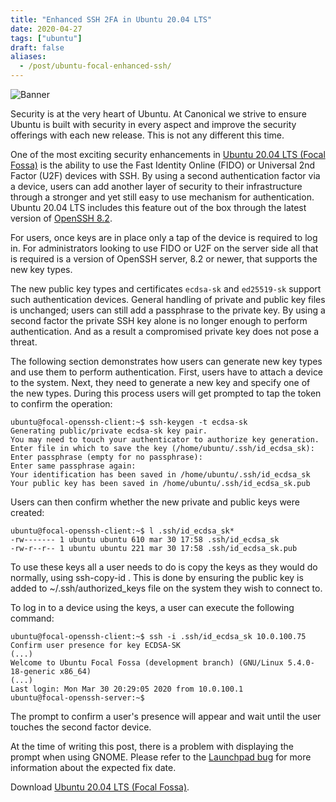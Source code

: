 ```yaml
---
title: "Enhanced SSH 2FA in Ubuntu 20.04 LTS"
date: 2020-04-27
tags: ["ubuntu"]
draft: false
aliases:
  - /post/ubuntu-focal-enhanced-ssh/
---
```


![Banner](/img/ubuntu/security.png#center)

Security is at the very heart of Ubuntu. At Canonical we strive to ensure Ubuntu is built with security in every aspect and improve the security offerings with each new release. This is not any different this time.

One of the most exciting security enhancements in [Ubuntu 20.04 LTS (Focal Fossa)](https://ubuntu.com/blog/ubuntu-20-04-lts-arrives) is the ability to use the Fast Identity Online (FIDO) or Universal 2nd Factor (U2F) devices with SSH. By using a second authentication factor via a device, users can add another layer of security to their infrastructure through a stronger and yet still easy to use mechanism for authentication. Ubuntu 20.04 LTS includes this feature out of the box through the latest version of [OpenSSH 8.2](https://www.openssh.com/txt/release-8.2).

For users, once keys are in place only a tap of the device is required to log in. For administrators looking to use FIDO or U2F on the server side all that is required is a version of OpenSSH server, 8.2 or newer, that supports the new key types.

The new public key types and certificates `ecdsa-sk` and `ed25519-sk` support such authentication devices. General handling of private and public key files is unchanged; users can still add a passphrase to the private key. By using a second factor the private SSH key alone is no longer enough to perform authentication. And as a result a compromised private key does not pose a threat.

The following section demonstrates how users can generate new key types and use them to perform authentication. First, users have to attach a device to the system. Next, they need to generate a new key and specify one of the new types. During this process users will get prompted to tap the token to confirm the operation:

```shell
ubuntu@focal-openssh-client:~$ ssh-keygen -t ecdsa-sk
Generating public/private ecdsa-sk key pair.
You may need to touch your authenticator to authorize key generation.
Enter file in which to save the key (/home/ubuntu/.ssh/id_ecdsa_sk):
Enter passphrase (empty for no passphrase):
Enter same passphrase again:
Your identification has been saved in /home/ubuntu/.ssh/id_ecdsa_sk
Your public key has been saved in /home/ubuntu/.ssh/id_ecdsa_sk.pub
```

Users can then confirm whether the new private and public keys were created:

```shell
ubuntu@focal-openssh-client:~$ l .ssh/id_ecdsa_sk*
-rw------- 1 ubuntu ubuntu 610 mar 30 17:58 .ssh/id_ecdsa_sk
-rw-r--r-- 1 ubuntu ubuntu 221 mar 30 17:58 .ssh/id_ecdsa_sk.pub
```

To use these keys all a user needs to do is copy the keys as they would do normally, using ssh-copy-id . This is done by ensuring the public key is added to ~/.ssh/authorized_keys file on the system they wish to connect to.

To log in to a device using the keys, a user can execute the following command:

```shell
ubuntu@focal-openssh-client:~$ ssh -i .ssh/id_ecdsa_sk 10.0.100.75
Confirm user presence for key ECDSA-SK
(...)
Welcome to Ubuntu Focal Fossa (development branch) (GNU/Linux 5.4.0-18-generic x86_64)
(...)
Last login: Mon Mar 30 20:29:05 2020 from 10.0.100.1
ubuntu@focal-openssh-server:~$
```

The prompt to confirm a user's presence will appear and wait until the user touches the second factor device.

At the time of writing this post, there is a problem with displaying the prompt when using GNOME. Please refer to the [Launchpad bug](https://bugs.launchpad.net/ubuntu/+source/gnome-shell/+bug/1869897) for more information about the expected fix date.

Download [Ubuntu 20.04 LTS (Focal Fossa)](https://ubuntu.com/download/server).
